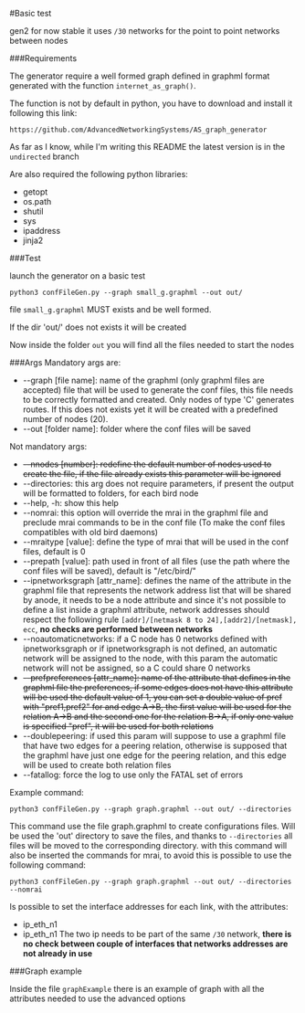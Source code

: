 #Basic test

gen2 for now stable it uses `/30` networks for the point to point networks between nodes 

###Requirements

The generator require a well formed graph defined in graphml format generated with the function `internet_as_graph()`.

The function is not by default in python, you have to download and install it following this link:

`https://github.com/AdvancedNetworkingSystems/AS_graph_generator`

As far as I know, while I'm writing this README the latest version is in the `undirected` branch

Are also required the following python libraries:
* getopt
* os.path
* shutil
* sys
* ipaddress
* jinja2

###Test

launch the generator on a basic test

`python3 confFileGen.py --graph small_g.graphml --out out/`

file `small_g.graphml` MUST exists and be well formed.

If the dir 'out/' does not exists it will be created

Now inside the folder `out` you will find all the files needed to start the nodes

###Args
Mandatory args are: 
* --graph [file name]: name of the graphml (only graphml files are accepted) file that will be used to generate the conf files, this file needs to be correctly formatted and created. Only nodes of type 'C' generates routes. If this does not exists yet it will be created with a predefined number of nodes (20).
* --out [folder name]: folder where the conf files will be saved

Not mandatory args:
* ~~--nnodes [number]: redefine the default number of nodes used to create the file, if the file already exists this parameter will be ignored~~
* --directories: this arg does not require parameters, if present the output will be formatted to folders, for each bird node
* --help, -h: show this help
* --nomrai: this option will override the mrai in the graphml file and preclude mrai commands to be in the conf file (To make the conf files compatibles with old bird daemons)
* --mraitype [value]: define the type of mrai that will be used in the conf files, default is 0
* --prepath [value]: path used in front of all files (use the path where the conf files will be saved), default is "/etc/bird/"
* --ipnetworksgraph [attr_name]: defines the name of the attribute in the graphml file that represents the network address list that will be shared by anode, it needs to be a node attribute and since it's not possible to define a list inside a graphml attribute, network addresses should respect the following rule `[addr]/[netmask 8 to 24],[addr2]/[netmask], ecc`, **no checks are performed between networks**
* --noautomaticnetworks: if a C node has 0 networks defined with ipnetworksgraph or if ipnetworksgraph is not defined, an automatic network will be assigned to the node, with this param the automatic network will not be assigned, so a C could share 0 networks
* ~~--prefpreferences [attr_name]: name of the attribute that defines in the graphml file the preferences, if some edges does not have this attribute will be used the default value of 1, you can set a double value of pref with "pref1,pref2" for and edge A->B, the first value will be used for the relation A->B and the second one for the relation B->A, if only one value is specified "pref", it will be used for both relations~~
* --doublepeering: if used this param will suppose to use a graphml file that have two edges for a peering relation, otherwise is supposed that the graphml have just one edge for the peering relation, and this edge will be used to create both relation files
* --fatallog: force the log to use only the FATAL set of errors

Example command:

`python3 confFileGen.py --graph graph.graphml --out out/ --directories`

This command use the file graph.graphml to create configurations files.
Will be used the 'out' directory to save the files, and thanks to `--directories` all files will be moved to the corresponding directory. 
with this command will also be inserted the commands for mrai, to avoid this is possible to use the following command:

`python3 confFileGen.py --graph graph.graphml --out out/ --directories --nomrai`

Is possible to set the interface addresses for each link, with the attributes:
* ip_eth_n1
* ip_eth_n1
The two ip needs to be part of the same `/30` network, **there is no check between couple of interfaces that networks addresses are not already in use**  

###Graph example

Inside the file `graphExample` there is an example of graph with all the attributes needed to use the advanced options